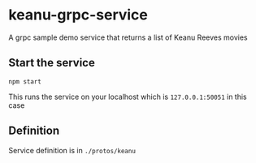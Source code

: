 # keanu-grpc-service
A grpc sample demo service that returns a list of Keanu Reeves movies

## Start the service 
```npm start```

This runs the service on your localhost which is `127.0.0.1:50051` in this case

## Definition
Service definition is in `./protos/keanu`
